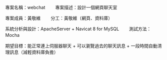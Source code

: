 專案名稱：webchat　　
專案描述：設計一個網頁聊天室　　

專案成員：黃敬維　　
分工：黃敬維（網頁、資料庫）　　

系統分析與設計：ApacheServer + Navicat 8 for MySQL　　
測試方法：Mocha　　

期望目標：能正常連上伺服器聊天 + 可以瀏覽過去的聊天訊息 + 一段時間自動清理訊息（減輕資料庫負擔）　　
